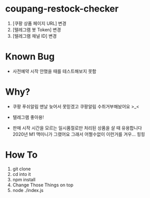 # coupang-restock-checker

1. [쿠팡 상품 페이지 URL] 변경
2. [텔레그램 봇 Token] 변경
3. [텔레그램 채널 ID] 변경

# Known Bug
- 사전예약 시작 안했을 때를 테스트해보지 못함

# Why?
- 쿠팡 푸쉬알림 맨날 늦어서 못믿겠고 쿠팡알림 수취거부해놨어요 >_<
- 텔레그램 좋아용!

- 판매 시작 시간을 모르는 일시품절로만 처리된 상품을 살 때 유용합니다  
2020년 M1 맥미니가 그랬어요 그래서 어쩔수없이 이런거를 겨우... 힝힝

# How To
1. git clone
2. cd into it
3. npm install
4. Change Those Things on top
5. node ./index.js
